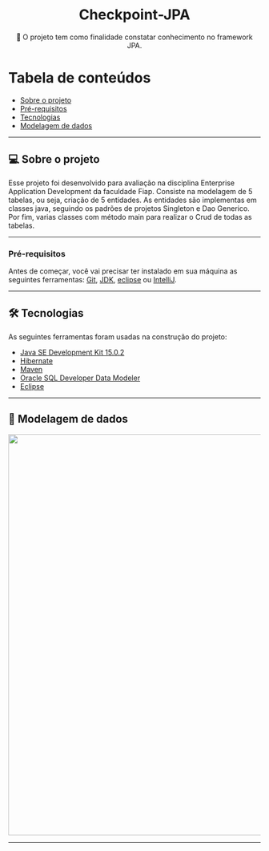 <h1 align="center">Checkpoint-JPA</h1>
<p align="center">🤟 O projeto tem como finalidade constatar conhecimento no framework JPA.</p>

Tabela de conteúdos
=================
<!--ts-->
   * [Sobre o projeto](#-sobre-o-projeto)
   * [Pré-requisitos](#pré-requisitos)
   * [Tecnologias](#-tecnologias)
   * [Modelagem de dados](#-modelagem-de-dados)
<!--te-->

---
## 💻 Sobre o projeto

Esse projeto foi desenvolvido para avaliação na disciplina Enterprise Application Development da faculdade Fiap. Consiste na modelagem de 5 tabelas, ou seja, criação de 5 entidades. As entidades são implementas em classes java, seguindo os padrões de projetos Singleton e Dao Generico. Por fim, varias classes com método main para realizar o Crud de todas as tabelas. 

---
### Pré-requisitos

Antes de começar, você vai precisar ter instalado em sua máquina as seguintes ferramentas:
[Git](https://git-scm.com), [JDK](https://www.oracle.com/java/technologies/javase/jdk15-archive-downloads.html), [eclipse](https://www.eclipse.org/downloads/) ou [IntelliJ](https://www.jetbrains.com/pt-br/idea/).

---
## 🛠 Tecnologias

As seguintes ferramentas foram usadas na construção do projeto:
- [Java SE Development Kit 15.0.2](https://www.oracle.com/java/technologies/javase/jdk15-archive-downloads.html)
- [Hibernate](https://docs.jboss.org/hibernate/orm/5.5/javadocs/)
- [Maven](https://maven.apache.org/guides/index.html)
- [Oracle SQL Developer Data Modeler](https://www.oracle.com/br/database/technologies/appdev/datamodeler.html)
- [Eclipse](https://www.eclipse.org/downloads/)
---
## 🦸 Modelagem de dados
<img src=https://user-images.githubusercontent.com/80049770/174411243-ff1ef550-5866-4c4a-a315-71254dfbc046.jpeg width="800px">

---
